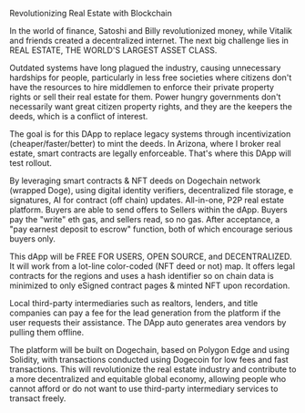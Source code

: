 
Revolutionizing Real Estate with Blockchain

In the world of finance, Satoshi and Billy revolutionized money, while Vitalik and friends created a decentralized internet. The next big challenge lies in REAL ESTATE, THE WORLD'S LARGEST ASSET CLASS. 

Outdated systems have long plagued the industry, causing unnecessary hardships for people, particularly in less free societies where citizens don't have the resources to hire middlemen to enforce their private property rights or sell their real estate for them. Power hungry governments don't necessarily want great citizen property rights, and they are the keepers the deeds, which is a conflict of interest.  

The goal is for this DApp to replace legacy systems through incentivization (cheaper/faster/better) to mint the deeds. In Arizona, where I broker real estate, smart contracts are legally enforceable. That's where this DApp will test rollout. 

By leveraging smart contracts & NFT deeds on Dogechain network (wrapped Doge), using digital identity verifiers, decentralized file storage, e signatures, AI for contract (off chain) updates. All-in-one, P2P real estate platform. Buyers are able to send offers to Sellers within the dApp. Buyers pay the "write" eth gas, and sellers read, so no gas. After acceptance, a "pay earnest deposit to escrow" function, both of which encourage serious buyers only.

This dApp will be FREE FOR USERS, OPEN SOURCE, and DECENTRALIZED. It will work from a lot-line color-coded (NFT deed or not) map. It offers legal contracts for the regions and uses a hash identifier so on chain data is minimized to only eSigned contract pages & minted NFT upon recordation.

Local third-party intermediaries such as realtors, lenders, and title companies can pay a fee for the lead generation from the platform if the user requests their assistance. The DApp auto generates area vendors by pulling them offline. 

The platform will be built on Dogechain, based on Polygon Edge and using Solidity, with transactions conducted using Dogecoin for low fees and fast transactions. This will revolutionize the real estate industry and contribute to a more decentralized and equitable global economy, allowing people who cannot afford or do not want to use third-party intermediary services to transact freely.
